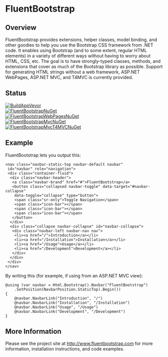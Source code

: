 # FluentBootstrap

## Overview

FluentBootstrap provides extensions, helper classes, model binding, and other goodies to help you use the Bootstrap CSS framework from .NET code. It enables using Bootstrap (and to some extent, regular HTML elements) in a variety of different ways without having to worry about HTML, CSS, etc. The goal is to have strongly-typed classes, methods, and extensions that cover as much of the Bootstrap library as possible. Support for generating HTML strings without a web framework, ASP.NET WebPages, ASP.NET MVC, and T4MVC is currently provided.

## Status

[![BuildAppVeyor](https://img.shields.io/appveyor/ci/DaveGlick/fluentbootstrap.svg?style=flat-square&label=AppVeyor%20Build)](http://www.nuget.org/packages/FluentBootstrap/)<br />
[![FluentBootstrapNuGet](https://img.shields.io/nuget/v/FluentBootstrap.svg?style=flat-square&label=FluentBootstrap)](http://www.nuget.org/packages/FluentBootstrap/)<br />
[![FluentBootstrapWebPagesNuGet](https://img.shields.io/nuget/v/FluentBootstrap.WebPages.svg?style=flat-square&label=FluentBootstrap.WebPages)](http://www.nuget.org/packages/FluentBootstrap.WebPages/) <br />
[![FluentBootstrapMvcNuGet](https://img.shields.io/nuget/v/FluentBootstrap.Mvc.svg?style=flat-square&label=FluentBootstrap.Mvc)](http://www.nuget.org/packages/FluentBootstrap.Mvc/) <br />
[![FluentBootstrapMvcT4MVCNuGet](https://img.shields.io/nuget/v/FluentBootstrap.Mvc.T4MVC.svg?style=flat-square&label=FluentBootstrap.Mvc.T4MVC)](http://www.nuget.org/packages/FluentBootstrap.Mvc.T4MVC/) 

## Example

FluentBootstrap lets you output this:

```
<nav class="navbar-static-top navbar-default navbar" 
 id="navbar" role="navigation">
 <div class="container-fluid">
  <div class="navbar-header">
   <a class="navbar-brand" href="#">FluentBootstrap</a>
   <button class="collapsed navbar-toggle" data-target="#navbar-collapse"
    data-toggle="collapse" type="button">
    <span class="sr-only">Toggle Navigation</span>
    <span class="icon-bar"></span>
    <span class="icon-bar"></span>
    <span class="icon-bar"></span>
   </button>
  </div>
  <div class="collapse navbar-collapse" id="navbar-collapse">
   <div class="navbar-left navbar-nav nav">
    <li><a href="/">Introduction</a></li>
    <li><a href="/Installation">Installation</a></li>
    <li><a href="/Usage">Usage</a></li>
    <li><a href="/Development">Development</a></li>
   </div>
  </div>
 </div>
</nav>
```

By writing this (for example, if using from an ASP.NET MVC view):

```
@using (var navbar = Html.Bootstrap().Navbar("FluentBootstrap")
    .SetPosition(NavbarPosition.StaticTop).Begin())
{
    @navbar.NavbarLink("Introduction", "/")
    @navbar.NavbarLink("Installation", "/Installation")
    @navbar.NavbarLink("Usage", "/Usage")
    @navbar.NavbarLink("Development", "/Development")
}
```

## More Information
Please see the project site at http://www.fluentbootstrap.com for more information, installation instructions, and code examples.
